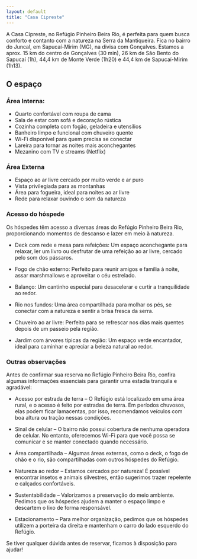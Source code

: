 ```yaml
---
layout: default
title: "Casa Cipreste"
---
```


A Casa Cipreste, no Refúgio Pinheiro Beira Rio, é perfeita para quem busca conforto e contanto com a natureza na Serra da Mantiqueira. Fica no bairro do Juncal, em Sapucaí-Mirim (MG), na divisa com Gonçalves. Estamos a aprox. 15 km do centro de Gonçalves (30 min), 26 km de São Bento do Sapucaí (1h), 44,4 km de Monte Verde (1h20) e 44,4 km de Sapucaí-Mirim (1h13).

## O espaço

### Área Interna:

- Quarto confortável com roupa de cama
- Sala de estar com sofá e decoração rústica
- Cozinha completa com fogão, geladeira e utensílios
- Banheiro limpo e funcional com chuveiro quente
- Wi-Fi disponível para quem precisa se conectar
- Lareira para tornar as noites mais aconchegantes
- Mezanino com TV e streams (Netflix)

### Área Externa

- Espaço ao ar livre cercado por muito verde e ar puro
- Vista privilegiada para as montanhas
- Área para fogueira, ideal para noites ao ar livre
- Rede para relaxar ouvindo o som da natureza

### Acesso do hóspede

Os hóspedes têm acesso a diversas áreas do Refúgio Pinheiro Beira Rio, proporcionando momentos de descanso e lazer em meio à natureza.

- Deck com rede e mesa para refeições: Um espaço aconchegante para relaxar, ler um livro ou desfrutar de uma refeição ao ar livre, cercado pelo som dos pássaros.

- Fogo de chão externo: Perfeito para reunir amigos e família à noite, assar marshmallows e aproveitar o céu estrelado.

- Balanço: Um cantinho especial para desacelerar e curtir a tranquilidade ao redor.

- Rio nos fundos: Uma área compartilhada para molhar os pés, se conectar com a natureza e sentir a brisa fresca da serra.

- Chuveiro ao ar livre: Perfeito para se refrescar nos dias mais quentes depois de um passeio pela região.

- Jardim com árvores típicas da região: Um espaço verde encantador, ideal para caminhar e apreciar a beleza natural ao redor.

### Outras observações

Antes de confirmar sua reserva no Refúgio Pinheiro Beira Rio, confira algumas informações essenciais para garantir uma estadia tranquila e agradável:

- Acesso por estrada de terra – O Refúgio está localizado em uma área rural, e o acesso é feito por estradas de terra. Em períodos chuvosos, elas podem ficar lamacentas, por isso, recomendamos veículos com boa altura ou tração nessas condições.

- Sinal de celular – O bairro não possui cobertura de nenhuma operadora de celular. No entanto, oferecemos Wi-Fi para que você possa se comunicar e se manter conectado quando necessário.

- Área compartilhada – Algumas áreas externas, como o deck, o fogo de chão e o rio, são compartilhadas com outros hóspedes do Refúgio.

- Natureza ao redor – Estamos cercados por natureza! É possível encontrar insetos e animais silvestres, então sugerimos trazer repelente e calçados confortáveis.

- Sustentabilidade – Valorizamos a preservação do meio ambiente. Pedimos que os hóspedes ajudem a manter o espaço limpo e descartem o lixo de forma responsável.

- Estacionamento – Para melhor organização, pedimos que os hóspedes utilizem a porteira da direita e mantenham o carro do lado esquerdo do Refúgio.

Se tiver qualquer dúvida antes de reservar, ficamos à disposição para ajudar!
